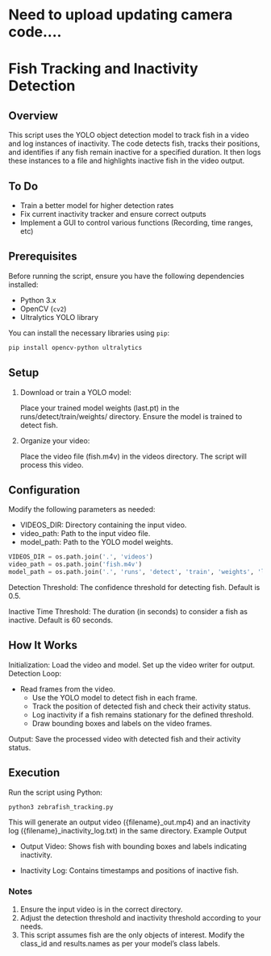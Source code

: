 
# Need to upload updating camera code....

# Fish Tracking and Inactivity Detection

## Overview

This script uses the YOLO object detection model to track fish in a video and log instances of inactivity. The code detects fish, tracks their positions, and identifies if any fish remain inactive for a specified duration. It then logs these instances to a file and highlights inactive fish in the video output.

## To Do
- Train a better model for higher detection rates
- Fix current inactivity tracker and ensure correct outputs
- Implement a GUI to control various functions (Recording, time ranges, etc)


## Prerequisites

Before running the script, ensure you have the following dependencies installed:

- Python 3.x
- OpenCV (`cv2`)
- Ultralytics YOLO library

You can install the necessary libraries using `pip`:

```bash
pip install opencv-python ultralytics
```
## Setup

  1. Download or train a YOLO model:

     Place your trained model weights (last.pt) in the runs/detect/train/weights/ directory. Ensure the model is trained to detect fish.
    
  3. Organize your video:

     Place the video file (fish.m4v) in the videos directory. The script will process this video.

## Configuration

Modify the following parameters as needed:

  - VIDEOS_DIR: Directory containing the input video.
  - video_path: Path to the input video file.
  - model_path: Path to the YOLO model weights.

```python
VIDEOS_DIR = os.path.join('.', 'videos')
video_path = os.path.join('fish.m4v')
model_path = os.path.join('.', 'runs', 'detect', 'train', 'weights', 'last.pt')
```
  Detection Threshold: The confidence threshold for detecting fish. Default is 0.5.
  
  Inactive Time Threshold: The duration (in seconds) to consider a fish as inactive. Default is 60 seconds.

## How It Works

  Initialization: Load the video and model. Set up the video writer for output.
  Detection Loop:
      
  - Read frames from the video.
    - Use the YOLO model to detect fish in each frame.
    - Track the position of detected fish and check their activity status.
    - Log inactivity if a fish remains stationary for the defined threshold.
    - Draw bounding boxes and labels on the video frames.
    
  Output: Save the processed video with detected fish and their activity status.

## Execution

Run the script using Python:

```bash
python3 zebrafish_tracking.py
```

This will generate an output video ({filename}_out.mp4) and an inactivity log ({filename}_inactivity_log.txt) in the same directory.
Example Output

  - Output Video: Shows fish with bounding boxes and labels indicating inactivity.
  
  - Inactivity Log: Contains timestamps and positions of inactive fish.

### Notes

  1. Ensure the input video is in the correct directory.
  2. Adjust the detection threshold and inactivity threshold according to your needs.
  3. This script assumes fish are the only objects of interest. Modify the class_id and results.names as per your model’s class labels.
